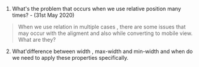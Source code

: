 1. What's the problem that occurs when we use relative position many times? - (31st May 2020)

> When we use relation in multiple cases , there are some issues that may occur with the aligment and also while converting
to mobile view. What are they?

2. What'difference between width , max-width and min-width and when do we need to apply these properties specifically.
